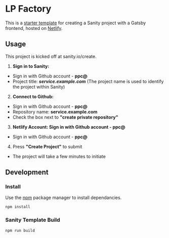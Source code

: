 # LP Factory

This is a [starter template](https://www.sanity.io/docs/starter-templates) for creating a Sanity project with a Gatsby frontend, hosted on [Netlify](https://www.netlify.com).

## Usage

This project is kicked off at sanity.io/create. 

1. **Sign in to Sanity:**
* Sign in with Github account - **ppc@**
* Project title: ***service.example.com*** (The project name is used to identify the project within Sanity)

2. **Connect to Github:**
* Sign in with Github account - **ppc@**
* Repository name: **service.example.com**
* Check the box next to **"create private repository"**
3. **Netlify Account: Sign in with Github account - ppc@**
* Sign in with Github account - **ppc@**
4. Press **"Create Project"** to submit
* The project will take a few minutes to initiate

## Development

### Install

Use the [npm](https://www.npmjs.com) package manager to install dependancies.

```bash
npm install
```

### Sanity Template Build

```bash
npm run build
```
